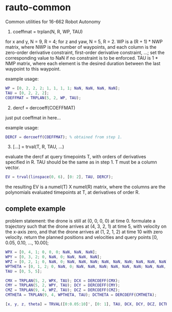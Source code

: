 # rauto-common
Common utilities for 16-662 Robot Autonomy

1. coeffmat = trplan(N, R, WP, TAU)

for x and y, N = 9, R = 4; for z and yaw, N = 5, R = 2. WP is a (R + 1) * NWP matrix, 
where NWP is the number of waypoints, and each column is the zero-order derivative
constraint, first-order derivative constraint, ...; set the corresponding value to 
NaN if no constraint is to be enforced. TAU is 1 * NMP matrix, where each element is
the desired duration between the last waypoint to this waypoint. 

example usage:
```matlab
WP = [0, 2, 2, 2; 1, 1, 1, 1; NaN, NaN, NaN, NaN];
TAU = [0, 2, 2, 2];
COEFFMAT = TRPLAN(5, 2, WP, TAU);
``` 

2. dercf = dercoeff(COEFFMAT)

just put coeffmat in here... 

example usage:
```matlab
DERCF = dercoeff(COEFFMAT); % obtained from step 1. 
```

3. [...] = trval(T, R, TAU, ...)

evaluate the dercf at query timepoints T, with orders of derivatives specified in R.
TAU should be the same as in step 1. T must be a column vector. 


```matlab
EV = trval(linspace(0, 6), [0: 2], TAU, DERCF); 
```

the resulting EV is a numel(T) X numel(R) matrix, where the columns are the polynomials
evaluated timepoints at T, at derivatives of order R.


## complete example

problem statement: the drone is still at (0, 0, 0, 0) at time 0. formulate a trajectory
such that the drone arrives at (4, 3, 2, 1) at time 5, with velocity on the x-axis zero, 
and that the drone arrives at (1, 2, 1, 2) at time 10 with zero velocity. return the
planned positions and velocities and query points [0, 0.05, 0.10, ..., 10.00];

```matlab
WPX = [0, 4, 1; 0, 0, 0; NaN, NaN, NaN]; 
WPY = [0, 3, 2; 0, NaN, 0; NaN, NaN, NaN]; 
WPZ = [0, 2, 1; 0, NaN, 0; NaN, NaN, NaN; NaN, NaN, NaN; NaN, NaN, NaN]; 
WPTHETA = [0, 1, 2; 0, NaN, 0; NaN, NaN, NaN; NaN, NaN, NaN; NaN, NaN, NaN];
TAU = [0, 5, 5];

CMX = TRPLAN(5, 2, WPX, TAU); DCX = DERCOEFF(CMX); 
CMY = TRPLAN(5, 2, WPY, TAU); DCY = DERCOEFF(CMY); 
CMZ = TRPLAN(9, 4, WPZ, TAU); DCZ = DERCOEFF(CMZ); 
CMTHETA = TRPLAN(9, 4, WPTHETA, TAU); DCTHETA = DERCOEFF(CMTHETA); 

[x, y, z, theta] = TRVAL([0:0.05:10]', [0: 1], TAU, DCX, DCY, DCZ, DCTHETA); 

```



 
 





 

 



